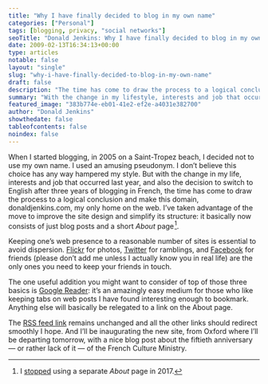 ```yaml
---
title: "Why I have finally decided to blog in my own name"
categories: ["Personal"]
tags: [blogging, privacy, "social networks"]
seoTitle: "Donald Jenkins: Why I have finally decided to blog in my own name"
date: 2009-02-13T16:34:13+00:00
type: articles
notable: false
layout: "single"
slug: "why-i-have-finally-decided-to-blog-in-my-own-name"
draft: false
description: "The time has come to draw the process to a logical conclusion and make donaldjenkins.com my only home on the web."
summary: "With the change in my lifestyle, interests and job that occurred last year, and also the decision to switch to English after three years of blogging in French, the time has come to draw the process to a logical conclusion and make donaldjenkins.com my only home on the web."
featured_image: "383b774e-eb01-41e2-ef2e-a4031e382700"
author: "Donald Jenkins"
showthedate: false
tableofcontents: false
noindex: false
---
```


When I started blogging, in 2005 on a Saint-Tropez beach, I decided not to use my own name. I used an amusing pseudonym. I don’t believe this choice has any way hampered my style. But with the change in my life, interests and job that occurred last year, and also the decision to switch to English after three years of blogging in French, the time has come to draw the process to a logical conclusion and make this domain, donaldjenkins.com, my only home on the web. I’ve taken advantage of the move to improve the site design and simplify its structure: it basically now consists of just blog posts and a short _About_ page&hairsp;[^1].

Keeping one’s web presence to a reasonable number of sites is essential to avoid dispersion. [Flickr](https://www.flickr.com/photos/astorg/ "Flickr: Galerie de astorg") for photos, [Twitter](https://twitter.com/donaldjenkins "Twitter / donaldjenkins") for ramblings, and [Facebook](https://www.facebook.com/donaldjenkins "Facebook") for friends (please don’t add me unless I actually know you in real life) are the only ones you need to keep your friends in touch.

The one useful addition you might want to consider of top of those three basics is [Google Reader](https://web.archive.org/web/20130821003439/https://www.google.com/reader/about/ "Google Reader - astorg's shared items"): it’s an amazingly easy medium for those who like keeping tabs on web posts I have found interesting enough to bookmark. Anything else will basically be relegated to a link on the About page.

The [RSS feed link](https://feeds2.feedburner.com/ectomorphicvicissitudes?format=xml "Donald Jenkins") remains unchanged and all the other links should redirect smoothly I hope. And I’ll be inaugurating the new site, from Oxford where I’ll be departing tomorrow, with a nice blog post about the fiftieth anniversary — or rather lack of it — of the French Culture Ministry.

[^1]: I [stopped](/preparing-this-site-for-the-2020s/) using a separate _About_ page in 2017.
